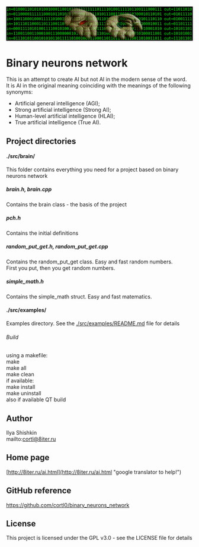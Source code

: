 ![](img.png)
# Binary neurons network
This is an attempt to create AI but not AI in the modern sense of the word.  
It is AI in the original meaning coinciding with the meanings of the following synonyms:  
- Artificial general intelligence (AGI);  
- Strong artificial intelligence (Strong AI);  
- Human-level artificial intelligence (HLAI);  
- True artificial intelligence (True AI).

## Project directories

#### ./src/brain/
This folder contains everything you need for a project based on binary neurons network

##### brain.h, brain.cpp
Contains the brain class - the basis of the project

##### pch.h
Contains the initial definitions

##### random_put_get.h, random_put_get.cpp  
Contains the random_put_get class. Easy and fast random numbers.  
First you put, then you get random numbers.

##### simple_math.h
Contains the simple_math struct. Easy and fast matematics.

#### ./src/examples/
Examples directory. See the [./src/examples/README.md](../master/src/examples/) file for details

###### Build
using a makefile:  
make  
make all  
make clean  
if available:  
make install  
make uninstall  
also if available QT build

## Author
Ilya Shishkin  
mailto:cortl@8iter.ru

## Home page
[http://8iter.ru/ai.html](http://8iter.ru/ai.html "google translator to help!")

## GitHub reference
https://github.com/cortl0/binary_neurons_network

## License
This project is licensed under the GPL v3.0 - see the LICENSE file for details
